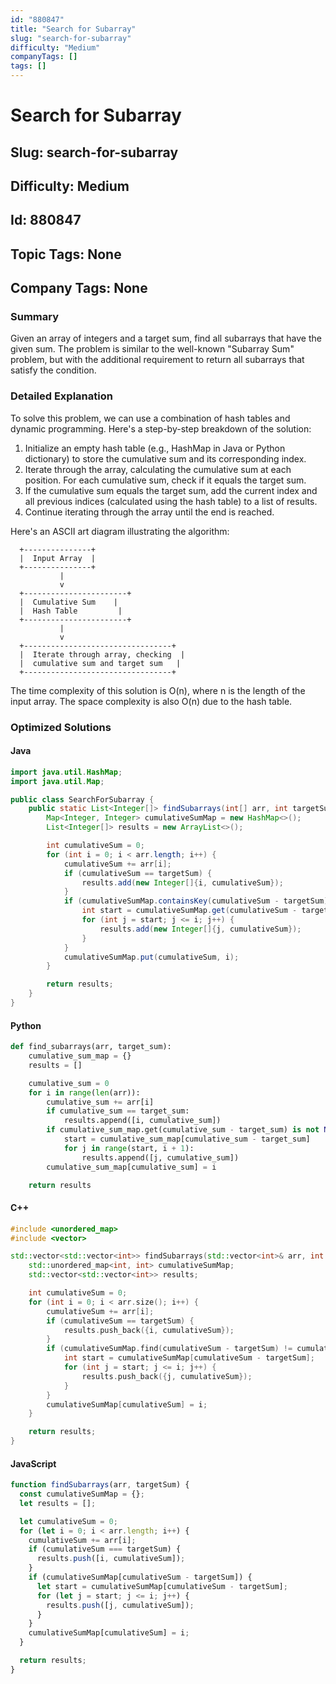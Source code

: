 ```yaml
---
id: "880847"
title: "Search for Subarray"
slug: "search-for-subarray"
difficulty: "Medium"
companyTags: []
tags: []
---
```


# Search for Subarray
## Slug: search-for-subarray
## Difficulty: Medium
## Id: 880847
## Topic Tags: None
## Company Tags: None

### Summary
Given an array of integers and a target sum, find all subarrays that have the given sum. The problem is similar to the well-known "Subarray Sum" problem, but with the additional requirement to return all subarrays that satisfy the condition.

### Detailed Explanation
To solve this problem, we can use a combination of hash tables and dynamic programming. Here's a step-by-step breakdown of the solution:

1. Initialize an empty hash table (e.g., HashMap in Java or Python dictionary) to store the cumulative sum and its corresponding index.
2. Iterate through the array, calculating the cumulative sum at each position. For each cumulative sum, check if it equals the target sum.
3. If the cumulative sum equals the target sum, add the current index and all previous indices (calculated using the hash table) to a list of results.
4. Continue iterating through the array until the end is reached.

Here's an ASCII art diagram illustrating the algorithm:
```
  +---------------+
  |  Input Array  |
  +---------------+
           |
           v
  +-----------------------+
  |  Cumulative Sum    |
  |  Hash Table         |
  +-----------------------+
           |
           v
  +---------------------------------+
  |  Iterate through array, checking  |
  |  cumulative sum and target sum   |
  +---------------------------------+
```
The time complexity of this solution is O(n), where n is the length of the input array. The space complexity is also O(n) due to the hash table.

### Optimized Solutions

#### Java
```java
import java.util.HashMap;
import java.util.Map;

public class SearchForSubarray {
    public static List<Integer[]> findSubarrays(int[] arr, int targetSum) {
        Map<Integer, Integer> cumulativeSumMap = new HashMap<>();
        List<Integer[]> results = new ArrayList<>();

        int cumulativeSum = 0;
        for (int i = 0; i < arr.length; i++) {
            cumulativeSum += arr[i];
            if (cumulativeSum == targetSum) {
                results.add(new Integer[]{i, cumulativeSum});
            }
            if (cumulativeSumMap.containsKey(cumulativeSum - targetSum)) {
                int start = cumulativeSumMap.get(cumulativeSum - targetSum);
                for (int j = start; j <= i; j++) {
                    results.add(new Integer[]{j, cumulativeSum});
                }
            }
            cumulativeSumMap.put(cumulativeSum, i);
        }

        return results;
    }
}
```

#### Python
```python
def find_subarrays(arr, target_sum):
    cumulative_sum_map = {}
    results = []

    cumulative_sum = 0
    for i in range(len(arr)):
        cumulative_sum += arr[i]
        if cumulative_sum == target_sum:
            results.append([i, cumulative_sum])
        if cumulative_sum_map.get(cumulative_sum - target_sum) is not None:
            start = cumulative_sum_map[cumulative_sum - target_sum]
            for j in range(start, i + 1):
                results.append([j, cumulative_sum])
        cumulative_sum_map[cumulative_sum] = i

    return results
```

#### C++
```cpp
#include <unordered_map>
#include <vector>

std::vector<std::vector<int>> findSubarrays(std::vector<int>& arr, int targetSum) {
    std::unordered_map<int, int> cumulativeSumMap;
    std::vector<std::vector<int>> results;

    int cumulativeSum = 0;
    for (int i = 0; i < arr.size(); i++) {
        cumulativeSum += arr[i];
        if (cumulativeSum == targetSum) {
            results.push_back({i, cumulativeSum});
        }
        if (cumulativeSumMap.find(cumulativeSum - targetSum) != cumulativeSumMap.end()) {
            int start = cumulativeSumMap[cumulativeSum - targetSum];
            for (int j = start; j <= i; j++) {
                results.push_back({j, cumulativeSum});
            }
        }
        cumulativeSumMap[cumulativeSum] = i;
    }

    return results;
}
```

#### JavaScript
```javascript
function findSubarrays(arr, targetSum) {
  const cumulativeSumMap = {};
  let results = [];

  let cumulativeSum = 0;
  for (let i = 0; i < arr.length; i++) {
    cumulativeSum += arr[i];
    if (cumulativeSum === targetSum) {
      results.push([i, cumulativeSum]);
    }
    if (cumulativeSumMap[cumulativeSum - targetSum]) {
      let start = cumulativeSumMap[cumulativeSum - targetSum];
      for (let j = start; j <= i; j++) {
        results.push([j, cumulativeSum]);
      }
    }
    cumulativeSumMap[cumulativeSum] = i;
  }

  return results;
}
```